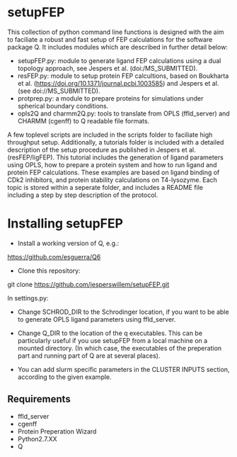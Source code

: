 # setupFEP  

This collection of python command line functions is designed with the
aim to faciliate a robust and fast setup of FEP calculations for the
software package Q. It includes modules which are described in further
detail below:

- setupFEP.py: module to generate ligand FEP calculations using a
dual topology approach, see Jespers et al. (doi:/MS_SUBMITTED).
- resFEP.py: module to setup protein FEP calcultions, based on 
Boukharta et al. (https://doi.org/10.1371/journal.pcbi.1003585) and 
Jespers et al. (see doi://MS_SUBMITTED).
- protprep.py: a module to prepare proteins for simulations under
spherical boundary conditions.
- opls2Q and charmm2Q.py: tools to translate from OPLS (ffld_server) 
and CHARMM (cgenff) to Q readable file formats.

A few toplevel scripts are included in the scripts folder to faciliate
high throughput setup. Additionally, a tutorials folder is included
with a detailed description of the setup procedure as published in
Jespers et al. (resFEP/ligFEP). This tutorial includes the generation
of ligand parameters using OPLS, how to prepare a protein system and
how to run ligand and protein FEP calculations. These examples are 
based on ligand binding of CDk2 inhibitors, and protein stability
calculations on T4-lysozyme. Each topic is stored within a seperate
folder, and includes a README file including a step by step description
of the protocol.

# Installing setupFEP

- Install a working version of Q, e.g.:

https://github.com/esguerra/Q6

- Clone this repository:

git clone https://github.com/jesperswillem/setupFEP.git

In settings.py:

- Change SCHROD_DIR to the Schrodinger location, if you want to be
able to generate OPLS ligand parameters using ffld_server.

- Change Q_DIR to the location of the q executables. This can be
particularly useful if you use setupFEP from a local machine on
a mounted directory. (In which case, the executables of the preperation
part and running part of Q are at several places).

- You can add slurm specific parameters in the CLUSTER INPUTS section,
according to the given example. 

## Requirements  
- ffld_server
- cgenff
- Protein Preperation Wizard
- Python2.7.XX
- Q  


